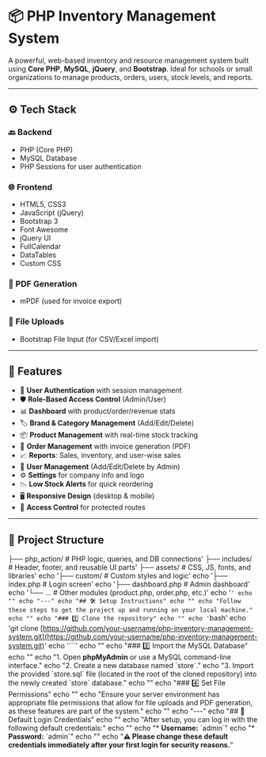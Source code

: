 # 📦 PHP Inventory Management System

A powerful, web-based inventory and resource management system built using **Core PHP**, **MySQL**, **jQuery**, and **Bootstrap**. Ideal for schools or small organizations to manage products, orders, users, stock levels, and reports.

---

## ⚙️ Tech Stack

### 🔙 Backend
- PHP (Core PHP)
- MySQL Database
- PHP Sessions for user authentication

### 🌐 Frontend
- HTML5, CSS3
- JavaScript (jQuery)
- Bootstrap 3
- Font Awesome
- jQuery UI
- FullCalendar
- DataTables
- Custom CSS

### 📄 PDF Generation
- mPDF (used for invoice export)

### 📁 File Uploads
- Bootstrap File Input (for CSV/Excel import)

---

## 🚀 Features

- 🔐 **User Authentication** with session management
- 🛡️ **Role-Based Access Control** (Admin/User)
- 📊 **Dashboard** with product/order/revenue stats
- 🏷️ **Brand & Category Management** (Add/Edit/Delete)
- 📦 **Product Management** with real-time stock tracking
- 🛒 **Order Management** with invoice generation (PDF)
- 📈 **Reports**: Sales, inventory, and user-wise sales
- 👥 **User Management** (Add/Edit/Delete by Admin)
- ⚙️ **Settings** for company info and logo
- 📉 **Low Stock Alerts** for quick reordering
- 🖥️ **Responsive Design** (desktop & mobile)
- 🔐 **Access Control** for protected routes

---

## 📁 Project Structure

├── php_action/ # PHP logic, queries, and DB connections'
├── includes/ # Header, footer, and reusable UI parts'
├── assets/ # CSS, JS, fonts, and libraries'
echo '├── custom/ # Custom styles and logic'
echo '├── index.php # Login screen'
echo '├── dashboard.php # Admin dashboard'
echo '└── ... # Other modules (product.php, order.php, etc.)'
echo '```'
echo ""
echo "---"
echo "## 🛠️ Setup Instructions"
echo ""
echo "Follow these steps to get the project up and running on your local machine."
echo ""
echo "### 1️⃣ Clone the repository"
echo ""
echo '```bash'
echo 'git clone [https://github.com/your-username/php-inventory-management-system.git](https://github.com/your-username/php-inventory-management-system.git)'
echo '```'
echo ""
echo "### 2️⃣ Import the MySQL Database"
echo ""
echo "1. Open **phpMyAdmin** or use a MySQL command-line interface."
echo "2. Create a new database named \`store\`."
echo "3. Import the provided \`store.sql\` file (located in the root of the cloned repository) into the newly created \`store\` database."
echo ""
echo "### 4️⃣ Set File Permissions"
echo ""
echo "Ensure your server environment has appropriate file permissions that allow for file uploads and PDF generation, as these features are part of the system."
echo ""
echo "---"
echo "## 🔑 Default Login Credentials"
echo ""
echo "After setup, you can log in with the following default credentials:"
echo ""
echo "* **Username:** \`admin\`"
echo "* **Password:** \`admin\`"
echo ""
echo "**⚠️ Please change these default credentials immediately after your first login for security reasons.**"
